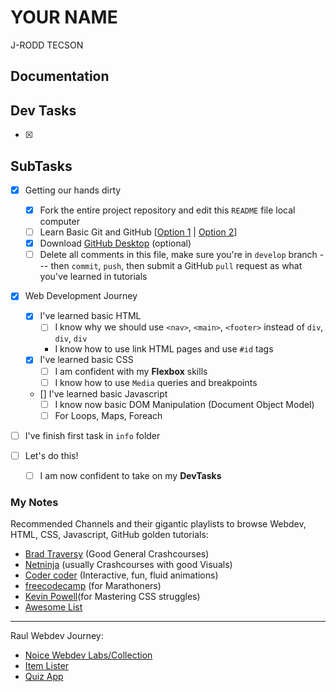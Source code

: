 # YOUR NAME
J-RODD TECSON
<!--
KINDLY CLEARN AND DELETE ALL OF MY COMMENTS AFTER READING
PERSONAL Markdown file ni ninyo

Tanan ari kay for guidance ra para macomfortable tas mga industry tools, ug practice2x sad. Pwede rani dili seryosohon tanan ari.

I-change change lang ni nga file para about sa mga progress, notes, updates, simple documentation, screenshot, etc about sa inyong learning journey

 -->

## Documentation

 <!-- [Markdown Cheat Sheet](https://www.markdownguide.org/cheat-sheet/) -->

<!-- Simple lang kaayo no need nga i-complicate, dili ni priority, pwede ra gayig one sentence rani.  -->

## Dev Tasks

- [X] 

## SubTasks

- [X] Getting our hands dirty

  - [X] Fork the entire project repository and edit this `README` file local computer
  - [ ] Learn Basic Git and GitHub [[Option 1](https://www.youtube.com/watch?v=77W2JSL7-r8) | [Option 2](https://www.youtube.com/watch?v=8Dd7KRpKeaE)]
  - [X] Download [GitHub Desktop](https://desktop.github.com/) (optional)
  - [ ] Delete all comments in this file, make sure you're in `develop` branch --- then `commit`, `push`, then submit a GitHub `pull` request as what you've learned in tutorials

- [X] Web Development Journey

  - [X] I've learned basic HTML
    - [ ] I know why we should use `<nav>`, `<main>`, `<footer>` instead of `div`, `div`, `div`
    - I know how to use link HTML pages and use `#id` tags
  - [X] I've learned basic CSS
    - [ ] I am confident with my **Flexbox** skills
    - [ ] I know how to use `Media` queries and breakpoints
  - [] I've learned basic Javascript
    - [ ] I know now basic DOM Manipulation (Document Object Model)
    - [ ] For Loops, Maps, Foreach

- [ ] I've finish first task in `info` folder

- [ ] Let's do this!
  - [ ] I am now confident to take on my **DevTasks**

### My Notes

Recommended Channels and their gigantic playlists to browse Webdev, HTML, CSS, Javascript, GitHub golden tutorials:

- [Brad Traversy](https://www.youtube.com/channel/UC29ju8bIPH5as8OGnQzwJyA) (Good General Crashcourses)
- [Netninja](https://www.youtube.com/channel/UCW5YeuERMmlnqo4oq8vwUpg) (usually Crashcourses with good Visuals)
- [Coder coder](https://www.youtube.com/channel/UCzNf0liwUzMN6_pixbQlMhQ) (Interactive, fun, fluid animations)
- [freecodecamp](https://www.youtube.com/channel/UC8butISFwT-Wl7EV0hUK0BQ) (for Marathoners)
- [Kevin Powell](https://www.youtube.com/channel/UCJZv4d5rbIKd4QHMPkcABCw)(for Mastering CSS struggles)
- [Awesome List](https://github.com/mrmartineau/awesome-web-dev-resources)

---

Raul Webdev Journey:

- [Noice Webdev Labs/Collection](https://github.com/noice-noise/noice-webdev-labs)
- [Item Lister](https://github.com/noice-noise/item-lister)
- [Quiz App](https://github.com/noice-noise/quiz-web-app)
